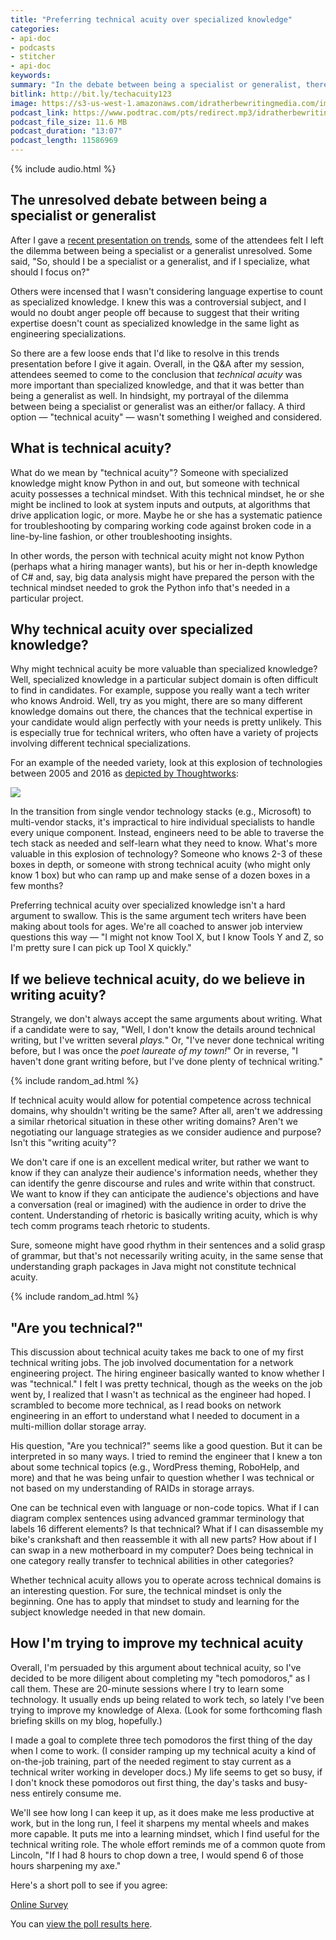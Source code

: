 ```yaml
---
title: "Preferring technical acuity over specialized knowledge"
categories:
- api-doc
- podcasts
- stitcher
- api-doc
keywords:
summary: "In the debate between being a specialist or generalist, there's also a third option: developing <i>technical acuity</i>. A person with a high degree of technical acuity has the technical mindset needed to understand and solve problems across a variety of technical domains. Given the ever growing number of technologies, developing technical acuity can be more advantageous, especially in technical writing contexts since technical writers work with a lot of different technologies."
bitlink: http://bit.ly/techacuity123
image: https://s3-us-west-1.amazonaws.com/idratherbewritingmedia.com/images/idratherbewritinglogo.png
podcast_link: https://www.podtrac.com/pts/redirect.mp3/idratherbewritingmedia.com/podcasts/technicalacuity.mp3
podcast_file_size: 11.6 MB
podcast_duration: "13:07"
podcast_length: 11586969
---
```


{% include audio.html %}

## The unresolved debate between being a specialist or generalist

After I gave a [recent presentation on trends](https://idratherbewriting.com/2018/10/09/tech-comm-trends-more-collaboration-with-engineers/), some of the attendees felt I left the dilemma between being a specialist or a generalist unresolved. Some said, "So, should I be a specialist or a generalist, and if I specialize, what should I focus on?"

Others were incensed that I wasn't considering language expertise to count as specialized knowledge. I knew this was a controversial subject, and I would no doubt anger people off because to suggest that their writing expertise doesn't count as specialized knowledge in the same light as engineering specializations.

So there are a few loose ends that I'd like to resolve in this trends presentation before I give it again. Overall, in the Q&A after my session, attendees seemed to come to the conclusion that *technical acuity* was more important than specialized knowledge, and that it was better than being a generalist as well. In hindsight, my portrayal of the dilemma between being a specialist or generalist was an either/or fallacy. A third option &mdash; "technical acuity" &mdash; wasn't something I weighed and considered.

## What is technical acuity?

What do we mean by "technical acuity"? Someone with specialized knowledge might know Python in and out, but someone with technical acuity possesses a technical mindset. With this technical mindset, he or she might be inclined to look at system inputs and outputs, at algorithms that drive application logic, or more. Maybe he or she has a systematic patience for troubleshooting by comparing working code against broken code in a line-by-line fashion, or other troubleshooting insights.

In other words, the person with technical acuity might not know Python (perhaps what a hiring manager wants), but his or her in-depth knowledge of C# and, say, big data analysis might have prepared the person with the technical mindset needed to grok the Python info that's needed in a particular project.

## Why technical acuity over specialized knowledge?

Why might technical acuity be more valuable than specialized knowledge? Well, specialized knowledge in a particular subject domain is often difficult to find in candidates. For example, suppose you really want a tech writer who knows Android. Well, try as you might, there are so many different knowledge domains out there, the chances that the technical expertise in your candidate would align perfectly with your needs is pretty unlikely. This is especially true for technical writers, who often have a variety of projects involving different technical specializations.

For an example of the needed variety, look at this explosion of technologies between 2005 and 2016 as [depicted by Thoughtworks](https://www.thoughtworks.com/insights/blog/implications-tech-stack-complexity-executives):

<a href="https://www.thoughtworks.com/insights/blog/implications-tech-stack-complexity-executives"><img src="https://s3-us-west-1.amazonaws.com/idratherbewritingmedia.com/images/techstackcomplexity.png" /></a>

In the transition from single vendor technology stacks (e.g., Microsoft) to multi-vendor stacks, it's impractical to hire individual specialists to handle every unique component. Instead, engineers need to be able to traverse the tech stack as needed and self-learn what they need to know. What's more valuable in this explosion of technology? Someone who knows 2-3 of these boxes in depth, or someone with strong technical acuity (who might only know 1 box) but who can ramp up and make sense of a dozen boxes in a few months?

Preferring technical acuity over specialized knowledge isn't a hard argument to swallow. This is the same argument tech writers have been making about tools for ages. We're all coached to answer job interview questions this way &mdash; "I might not know Tool X, but I know Tools Y and Z, so I'm pretty sure I can pick up Tool X quickly."

## If we believe technical acuity, do we believe in writing acuity?

Strangely, we don't always accept the same arguments about writing. What if a candidate were to say, "Well, I don't know the details around technical writing, but I've written several *plays.*" Or, "I've never done technical writing before, but I was once the *poet laureate of my town!*" Or in reverse, "I haven't done grant writing before, but I've done plenty of technical writing."

{% include random_ad.html %}

If technical acuity would allow for potential competence across technical domains, why shouldn't writing be the same? After all, aren't we addressing a similar rhetorical situation in these other writing domains? Aren't we negotiating our language strategies as we consider audience and purpose? Isn't this "writing acuity"?

We don't care if one is an excellent medical writer, but rather we want to know if they can analyze their audience's information needs, whether they can identify the genre discourse and rules and write within that construct. We want to know if they can anticipate the audience's objections and have a conversation (real or imagined) with the audience in order to drive the content. Understanding of rhetoric is basically writing acuity, which is why tech comm programs teach rhetoric to students.

Sure, someone might have good rhythm in their sentences and a solid grasp of grammar, but that's not necessarily writing acuity, in the same sense that understanding graph packages in Java might not constitute technical acuity.

{% include random_ad.html %}

## "Are you technical?"

This discussion about technical acuity takes me back to one of my first technical writing jobs. The job involved documentation for a network engineering project. The hiring engineer basically wanted to know whether I was "technical." I felt I was pretty technical, though as the weeks on the job went by, I realized that I wasn't as technical as the engineer had hoped. I scrambled to become more technical, as I read books on network engineering in an effort to understand what I needed to document in a multi-million dollar storage array.

His question, "Are you technical?" seems like a good question. But it can be interpreted in so many ways. I tried to remind the engineer that I knew a ton about some technical topics (e.g., WordPress theming, RoboHelp, and more) and that he was being unfair to question whether I was technical or not based on my understanding of RAIDs in storage arrays.

One can be technical even with language or non-code topics. What if I can diagram complex sentences using advanced grammar terminology that labels 16 different elements? Is that technical? What if I can disassemble my bike's crankshaft and then reassemble it with all new parts? How about if I can swap in a new motherboard in my computer? Does being technical in one category really transfer to technical abilities in other categories?

Whether technical acuity allows you to operate across technical domains is an interesting question. For sure, the technical mindset is only the beginning. One has to apply that mindset to study and learning for the subject knowledge needed in that new domain.

## How I'm trying to improve my technical acuity

Overall, I'm persuaded by this argument about technical acuity, so I've decided to be more diligent about completing my "tech pomodoros," as I call them. These are 20-minute sessions where I try to learn some technology. It usually ends up being related to work tech, so lately I've been trying to improve my knowledge of Alexa. (Look for some forthcoming flash briefing skills on my blog, hopefully.)

I made a goal to complete three tech pomodoros the first thing of the day when I come to work. (I consider ramping up my technical acuity a kind of on-the-job training, part of the needed regiment to stay current as a technical writer working in developer docs.) My life seems to get so busy, if I don't knock these pomodoros out first thing, the day's tasks and busy-ness entirely consume me.

We'll see how long I can keep it up, as it does make me less productive at work, but in the long run, I feel it sharpens my mental wheels and makes more capable. It puts me into a learning mindset, which I find useful for the technical writing role. The whole effort reminds me of a common quote from Lincoln, "If I had 8 hours to chop down a tree, I would spend 6 of those hours sharpening my axe."

Here's a short poll to see if you agree:

<script language="JavaScript" src="https://www.questionpro.com/a/TakePoll?pollID=6363803"></script><noscript><a href="http://www.questionpro.com" title="online survey">Online Survey</a></noscript>

You can [view the poll results here](https://www.questionpro.com/t/PEaL3ZdCOo).
